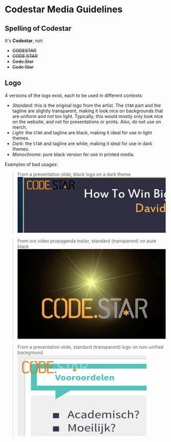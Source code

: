 # Codestar Media Guidelines

## Spelling of Codestar

It's **Codestar**, not:

- ~~CODESTAR~~
- ~~CODE.STAR~~
- ~~Code.Star~~
- ~~Code Star~~

## Logo

4 versions of the logo exist, each to be used in different contexts:

- _Standard_: this is the original logo from the artist. The `STAR` part and the tagline are slightly transparent, making it look nice on backgrounds that are uniform and not too light. Typically, this would mostly only look nice on the website, and not for presentations or prints. Also, do not use on merch.
- _Light_: the `STAR` and tagline are black, making it ideal for use in light themes.
- _Dark_: the `STAR` and tagline are white, making it ideal for use in dark themes.
- _Monochrome_: pure black version for use in printed media.

Examples of bad usages:

> From a presentation slide, black logo on a dark theme
> <img src=examples/black_on_dark.png width=536/>

> From out video propaganda trailer, standard (transparent) on pure black
> <img src=examples/standard_on_black.png width=756/>

> From a presentation slide, standard (transparent) logo on non-unified background
> <img src=examples/standard_on_non_unified_background.png width=404>
